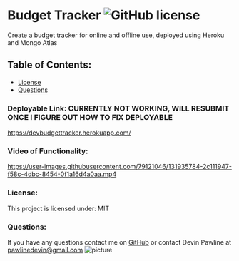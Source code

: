 # Budget Tracker  ![GitHub license](https://img.shields.io/github/license/Naereen/StrapDown.js.svg)
Create a budget tracker for online and offline use, deployed using Heroku and Mongo Atlas
## Table of Contents:
* [License](#license)
* [Questions](#questions)
### Deployable Link: CURRENTLY NOT WORKING, WILL RESUBMIT ONCE I FIGURE OUT HOW TO FIX DEPLOYABLE
https://devbudgettracker.herokuapp.com/
### Video of Functionality: 


https://user-images.githubusercontent.com/79121046/131935784-2c111947-f58c-4dbc-8454-0f1a16d4a0aa.mp4


### License:
This project is licensed under:
MIT
### Questions:
If you have any questions contact me on [GitHub](https://github.com/devinpawline) or contact 
Devin Pawline at pawlinedevin@gmail.com
![picture](https://github.com/devinpawline.png?size=80)
    
 
